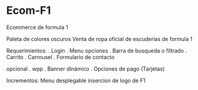 # Ecom-F1

Ecommerce de formula 1 

Paleta de colores oscuros
Venta de ropa oficial de escuderias de formula 1


Requerimientos:
. Login
. Menu opciones
. Barra de busqueda o filtrado 
. Carrito
. Carrousel
. Formulario de contacto


opcional
. wpp
. Banner dinámico
. Opciones de pago (Tarjetas)

Incrementos:
Menu desplegable
insercion de logo de F1

